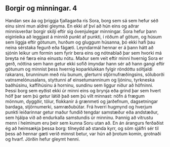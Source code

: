 ## Borgir og minningar. 4

Handan sex áa og þriggja fjallagarða rís Sora, borg sem sá sem hefur séð einu sinni mun aldrei gleyma. En ekki af því að hún eins og aðrar minnisverðar borgir skilji eftir sig óvenjulegar minningar. Sora hefur þann eiginleika að leggjast á minnið punkt af punkti, í röðum af götum, og húsum sem liggja eftir götunum, hurðum og gluggum húsanna, þó ekki hafi þau neina sérstaka fegurð eða fágæti. Leyndarmál hennar er á þann hátt að sjónin leikur um formin sem fyrir bera eins og nótnablað þar sem hvorki má breyta né færa eina einustu nótu. Maður sem veit eftir minni hvernig Sora er gerð, nóttina sem hann getur ekki sofið ímyndar hann sér að hann gangi eftir götunum og minnist þess hvernig koparklukkan fylgir röndóttu sóltjaldi rakarans, brunninum með níu bunum, glerturni stjörnufræðingsins, söluborði vatnsmelónusalans, styttunni af einsetumanninum og ljóninu, tyrkneska baðhúsinu, kaffihúsinu á horninu, sundinu sem liggur niður að höfninni. Þessi borg sem eyðist ekki úr minni eins og brynja eða grind þar sem hvert hólf þar sem þú getur látið það sem þú vilt minnast: nöfn á frægum mönnum, dyggðir, tölur, flokkanir á grænmeti og jarðefnum, dagsetningar bardaga, stjörnumerki, samræðubútar. Frá hverri hugmynd og hverjum punkti leiðarinnar getur maður fundið tengdar samstæður eða andstæður, sem hjálpa við að endurkalla samstundis úr minninu. Þannig að vitrustu menn í heiminum eru þeir sem kunna Soru utan að.
En án árangurs ferðaðist ég að heimsækja þessa borg: tilneydd að standa kyrr, og söm sjálfri sér til þess að hennar gæti verið minnst betur, var hún að þrotum komin, grotnaði og hvarf. Jörðin hefur gleymt henni.
